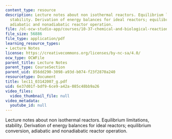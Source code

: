 ```yaml
---
content_type: resource
description: Lecture notes about non isothermal reactors. Equilibrium limitations,
  stability. Derivation of energy balances for ideal reactors; equilibrium conversion,
  adiabatic and nonadiabatic reactor operation.
file: /ol-ocw-studio-app/courses/10-37-chemical-and-biological-reaction-engineering-spring-2007/6e37d01fbdf96ce9a42a085c48bb9a26_lec11_03142007_g.pdf
file_size: 56886
file_type: application/pdf
learning_resource_types:
- Lecture Notes
license: https://creativecommons.org/licenses/by-nc-sa/4.0/
ocw_type: OCWFile
parent_title: Lecture Notes
parent_type: CourseSection
parent_uid: 856dd290-3098-a93d-b074-f23f2870a240
resourcetype: Document
title: lec11_03142007_g.pdf
uid: 6e37d01f-bdf9-6ce9-a42a-085c48bb9a26
video_files:
  video_thumbnail_file: null
video_metadata:
  youtube_id: null
---
```

Lecture notes about non isothermal reactors. Equilibrium limitations, stability. Derivation of energy balances for ideal reactors; equilibrium conversion, adiabatic and nonadiabatic reactor operation.